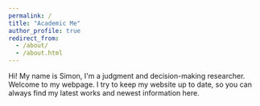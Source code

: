```yaml
---
permalink: /
title: "Academic Me"
author_profile: true
redirect_from: 
  - /about/
  - /about.html
---
```


Hi! My name is Simon, I'm a judgment and decision-making researcher. Welcome to my webpage. I try to keep my website up to date, so you can always find my latest works and newest information here.
